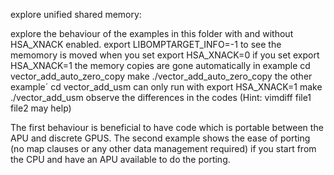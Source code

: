 explore unified shared memory:

explore the behaviour of the examples in this folder with and without HSA_XNACK enabled.
export LIBOMPTARGET_INFO=-1
to see the memomory is moved when you set
export HSA_XNACK=0 
if you set 
export HSA_XNACK=1
the memory copies are gone automatically in example 
cd vector_add_auto_zero_copy 
make
./vector_add_auto_zero_copy
the other example´
cd vector_add_usm
can only run with 
export HSA_XNACK=1
make 
./vector_add_usm
observe the differences in the codes (Hint: vimdiff file1 file2 may help)

The first behaviour is beneficial to have code which is portable between the APU and discrete GPUS. The second example shows the ease of porting (no map clauses or any other data management required) if you start from the CPU and have an APU available to do the porting.
